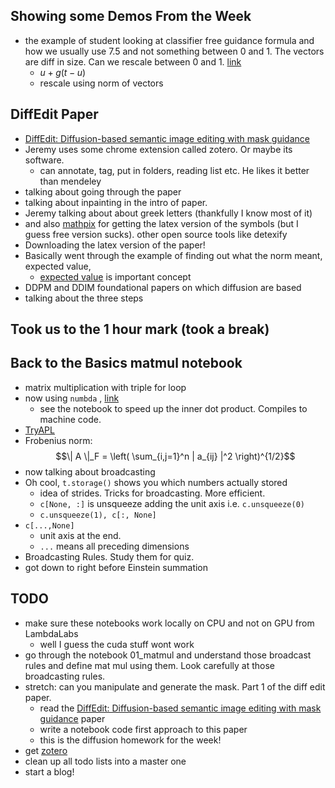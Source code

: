 ## Showing some Demos From the Week
- the example of student looking at classifier free guidance formula and how we usually use 7.5 and not something between 0 and 1. The vectors are diff in size. Can we rescale between 0 and 1. [link](https://forums.fast.ai/t/lesson-10-official-topic/101171/101?u=drchrislevy)
	- $u + g(t-u)$
	- rescale using norm of vectors

## DiffEdit Paper
-  [DiffEdit: Diffusion-based semantic image editing with mask guidance](https://arxiv.org/abs/2210.11427)
- Jeremy uses some chrome extension called zotero. Or maybe its software.
	- can annotate, tag, put in folders, reading list etc. He likes it better than mendeley
- talking about going through the paper
- talking about inpainting in the intro of paper. 
- Jeremy talking about about greek letters (thankfully I know most of it) 
- and also [mathpix](https://mathpix.com/ocr?gclid=Cj0KCQjwkt6aBhDKARIsAAyeLJ3kWkmJqMGcnHZel6_QZdOO-xljQ29te47u1E1EAjevreE7Xtg7UdkaAjr-EALw_wcB) for getting the latex version of the symbols (but I guess free version sucks). other open source tools like detexify
- Downloading the latex version of the paper!
- Basically went through the example of finding out what the norm meant, expected value,
	- [expected value](https://en.wikipedia.org/wiki/Expected_value) is important concept 
- DDPM and DDIM foundational papers on which diffusion are based
- talking about the three steps 

## Took us to the 1 hour mark (took a break)

## Back to the Basics matmul notebook
- matrix multiplication with triple for loop
- now using `numbda` , [link](https://numba.pydata.org/)
	- see the notebook to speed up the inner dot product. Compiles to machine code.
- [TryAPL](https://tryapl.org/)
- Frobenius norm: $$\| A \|_F = \left( \sum_{i,j=1}^n | a_{ij} |^2 \right)^{1/2}$$
- now talking about broadcasting 
- Oh cool, `t.storage()` shows you which numbers actually stored
	- idea of strides. Tricks for broadcasting. More efficient.
	- `c[None, :]` is unsqueeze adding the unit axis i.e. `c.unsqueeze(0)`
	- `c.unsqueeze(1), c[:, None]`
- `c[...,None]`
	- unit axis at the end.
	- `...` means all preceding dimensions
- Broadcasting Rules. Study them for quiz.
- got down to right before Einstein summation

## TODO
- make sure these notebooks work locally on CPU and not on GPU from LambdaLabs
	- well I guess the cuda stuff wont work
- go through the notebook 01_matmul and understand those broadcast rules and define mat mul using them. Look carefully at those broadcasting rules.
- stretch: can you manipulate and generate the mask. Part 1 of the diff edit paper.
	- read the [DiffEdit: Diffusion-based semantic image editing with mask guidance](https://arxiv.org/abs/2210.11427) paper 
	- write a notebook code first approach to this paper
	- this is the diffusion homework for the week!
- get [zotero](https://www.zotero.org/)
- clean up all todo lists into a master one
- start a blog!
